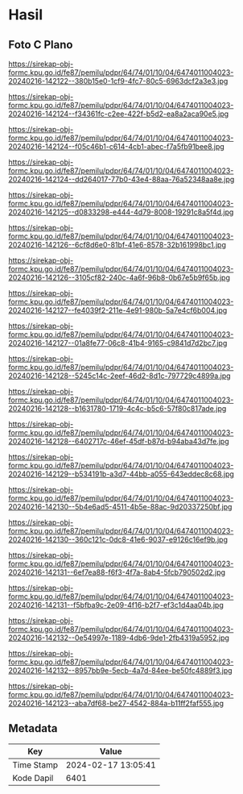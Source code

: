 # Hasil

## Foto C Plano

https://sirekap-obj-formc.kpu.go.id/fe87/pemilu/pdpr/64/74/01/10/04/6474011004023-20240216-142122--380b15e0-1cf9-4fc7-80c5-6963dcf2a3e3.jpg

https://sirekap-obj-formc.kpu.go.id/fe87/pemilu/pdpr/64/74/01/10/04/6474011004023-20240216-142124--f34361fc-c2ee-422f-b5d2-ea8a2aca90e5.jpg

https://sirekap-obj-formc.kpu.go.id/fe87/pemilu/pdpr/64/74/01/10/04/6474011004023-20240216-142124--f05c46b1-c614-4cb1-abec-f7a5fb91bee8.jpg

https://sirekap-obj-formc.kpu.go.id/fe87/pemilu/pdpr/64/74/01/10/04/6474011004023-20240216-142124--dd264017-77b0-43e4-88aa-76a52348aa8e.jpg

https://sirekap-obj-formc.kpu.go.id/fe87/pemilu/pdpr/64/74/01/10/04/6474011004023-20240216-142125--d0833298-e444-4d79-8008-19291c8a5f4d.jpg

https://sirekap-obj-formc.kpu.go.id/fe87/pemilu/pdpr/64/74/01/10/04/6474011004023-20240216-142126--6cf8d6e0-81bf-41e6-8578-32b161998bc1.jpg

https://sirekap-obj-formc.kpu.go.id/fe87/pemilu/pdpr/64/74/01/10/04/6474011004023-20240216-142126--3105cf82-240c-4a6f-96b8-0b67e5b9f65b.jpg

https://sirekap-obj-formc.kpu.go.id/fe87/pemilu/pdpr/64/74/01/10/04/6474011004023-20240216-142127--fe4039f2-211e-4e91-980b-5a7e4cf6b004.jpg

https://sirekap-obj-formc.kpu.go.id/fe87/pemilu/pdpr/64/74/01/10/04/6474011004023-20240216-142127--01a8fe77-06c8-41b4-9165-c9841d7d2bc7.jpg

https://sirekap-obj-formc.kpu.go.id/fe87/pemilu/pdpr/64/74/01/10/04/6474011004023-20240216-142128--5245c14c-2eef-46d2-8d1c-797729c4899a.jpg

https://sirekap-obj-formc.kpu.go.id/fe87/pemilu/pdpr/64/74/01/10/04/6474011004023-20240216-142128--b1631780-1719-4c4c-b5c6-57f80c817ade.jpg

https://sirekap-obj-formc.kpu.go.id/fe87/pemilu/pdpr/64/74/01/10/04/6474011004023-20240216-142128--6402717c-46ef-45df-b87d-b94aba43d7fe.jpg

https://sirekap-obj-formc.kpu.go.id/fe87/pemilu/pdpr/64/74/01/10/04/6474011004023-20240216-142129--b534191b-a3d7-44bb-a055-643eddec8c68.jpg

https://sirekap-obj-formc.kpu.go.id/fe87/pemilu/pdpr/64/74/01/10/04/6474011004023-20240216-142130--5b4e6ad5-4511-4b5e-88ac-9d20337250bf.jpg

https://sirekap-obj-formc.kpu.go.id/fe87/pemilu/pdpr/64/74/01/10/04/6474011004023-20240216-142130--360c121c-0dc8-41e6-9037-e9126c16ef9b.jpg

https://sirekap-obj-formc.kpu.go.id/fe87/pemilu/pdpr/64/74/01/10/04/6474011004023-20240216-142131--6ef7ea88-f6f3-4f7a-8ab4-5fcb790502d2.jpg

https://sirekap-obj-formc.kpu.go.id/fe87/pemilu/pdpr/64/74/01/10/04/6474011004023-20240216-142131--f5bfba9c-2e09-4f16-b2f7-ef3c1d4aa04b.jpg

https://sirekap-obj-formc.kpu.go.id/fe87/pemilu/pdpr/64/74/01/10/04/6474011004023-20240216-142132--0e54997e-1189-4db6-9de1-2fb4319a5952.jpg

https://sirekap-obj-formc.kpu.go.id/fe87/pemilu/pdpr/64/74/01/10/04/6474011004023-20240216-142132--8957bb9e-5ecb-4a7d-84ee-be50fc4889f3.jpg

https://sirekap-obj-formc.kpu.go.id/fe87/pemilu/pdpr/64/74/01/10/04/6474011004023-20240216-142123--aba7df68-be27-4542-884a-b11ff2faf555.jpg


## Metadata

| Key        | Value               |
| ---------- | ------------------- |
| Time Stamp | 2024-02-17 13:05:41 |
| Kode Dapil | 6401                |



